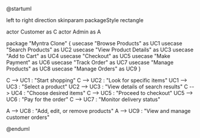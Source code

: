 @startuml

left to right direction
skinparam packageStyle rectangle

actor Customer as C
actor Admin as A

package "Myntra Clone" {
    usecase "Browse Products" as UC1
    usecase "Search Products" as UC2
    usecase "View Product Details" as UC3
    usecase "Add to Cart" as UC4
    usecase "Checkout" as UC5
    usecase "Make Payment" as UC6
    usecase "Track Order" as UC7
    usecase "Manage Products" as UC8
    usecase "Manage Orders" as UC9
}

C --> UC1 : "Start shopping"
C --> UC2 : "Look for specific items"
UC1 --> UC3 : "Select a product"
UC2 --> UC3 : "View details of search results"
C --> UC4 : "Choose desired items"
C --> UC5 : "Proceed to checkout"
UC5 --> UC6 : "Pay for the order"
C --> UC7 : "Monitor delivery status"

A --> UC8 : "Add, edit, or remove products"
A --> UC9 : "View and manage customer orders"

@enduml
